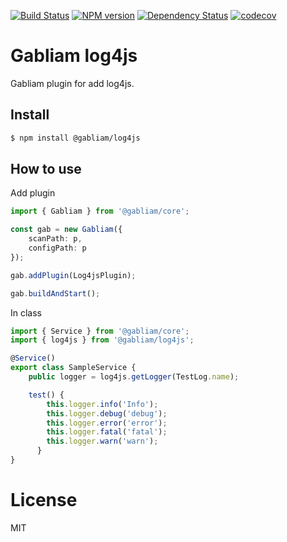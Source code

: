[![Build Status][build-image]][build-url]
[![NPM version][npm-image]][npm-url]
[![Dependency Status][gemnasium-image]][gemnasium-url]
[![codecov][codecov-image]][codecov-url]


# Gabliam log4js

Gabliam plugin for add log4js.

## Install

```sh
$ npm install @gabliam/log4js
```

## How to use

Add plugin

```typescript
import { Gabliam } from '@gabliam/core';

const gab = new Gabliam({
	scanPath: p,
	configPath: p
});

gab.addPlugin(Log4jsPlugin);

gab.buildAndStart();

```

In class

```typescript
import { Service } from '@gabliam/core';
import { log4js } from '@gabliam/log4js';

@Service()
export class SampleService {
	public logger = log4js.getLogger(TestLog.name);

    test() {
        this.logger.info('Info');
        this.logger.debug('debug');
        this.logger.error('error');
        this.logger.fatal('fatal');
        this.logger.warn('warn');
      }
}

```


# License

  MIT

[build-image]: https://img.shields.io/travis/gabliam/log4js/master.svg?style=flat-square
[build-url]: https://travis-ci.org/gabliam/log4js
[npm-image]: https://img.shields.io/npm/v/@gabliam/log4js.svg?style=flat-square
[npm-url]: https://github.com/gabliam/log4js
[gemnasium-image]: http://img.shields.io/gemnasium/gabliam/log4js.svg?style=flat-square
[gemnasium-url]: https://gemnasium.com/gabliam/log4js
[codecov-image]: https://img.shields.io/codecov/c/github/gabliam/log4js/master.svg?style=flat-square
[codecov-url]: https://codecov.io/gh/gabliam/log4js
